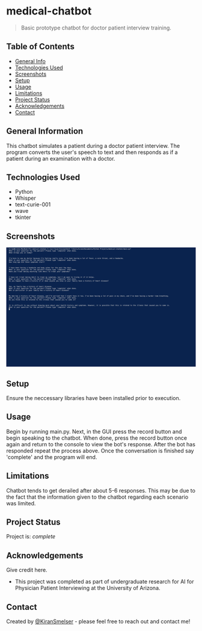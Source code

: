 # medical-chatbot
> Basic prototype chatbot for doctor patient interview training.

## Table of Contents
* [General Info](#general-information)
* [Technologies Used](#technologies-used)
* [Screenshots](#screenshots)
* [Setup](#setup)
* [Usage](#usage)
* [Limitations](#limitations)
* [Project Status](#project-status)
* [Acknowledgements](#acknowledgements)
* [Contact](#contact)


## General Information
This chatbot simulates a patient during a doctor patient interview. The program converts the user's speech to text and then responds as if a patient during an examination with a doctor. 


## Technologies Used
- Python
- Whisper
- text-curie-001
- wave
- tkinter


## Screenshots
![Example screenshot](./scenario_tests/scenario_0.png)


## Setup
Ensure the neccessary libraries have been installed prior to execution. 


## Usage
Begin by running main.py. Next, in the GUI press the record button and begin speaking to the chatbot. When done, press the record button once again and return to the console to view the bot's response. After the bot has responded repeat the process above. Once the conversation is finished say 'complete' and the program will end. 


## Limitations
Chatbot tends to get derailed after about 5-6 responses. This may be due to the fact that the information given to the chatbot regarding each scenario was limited.


## Project Status
Project is: _complete_


## Acknowledgements
Give credit here.
- This project was completed as part of undergraduate research for AI for Physician Patient Interviewing at the University of Arizona.


## Contact
Created by [@KiranSmelser](https://github.com/KiranSmelser) - please feel free to reach out and contact me!
